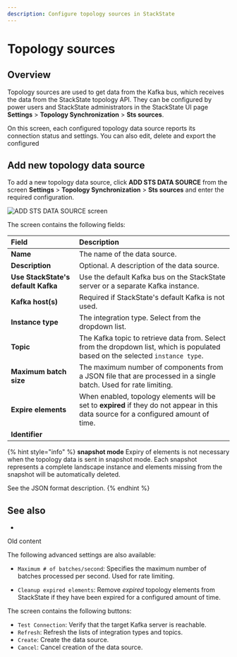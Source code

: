 ```yaml
---
description: Configure topology sources in StackState
---
```


# Topology sources

## Overview

Topology sources are used to get data from the Kafka bus, which receives the data from the StackState topology API. They can be configured by power users and StackState administrators in the StackState UI page **Settings** > **Topology Synchronization** > **Sts sources**.

On this screen, each configured topology data source reports its connection status and settings. You can also edit, delete and export the configured 

## Add new topology data source

To add a new topology data source, click **ADD STS DATA SOURCE** from the screen **Settings** > **Topology Synchronization** > **Sts sources** and enter the required configuration.

![ADD STS DATA SOURCE screen](../../.gitbook/assets/v42_add_sts_data_sources.png)

The screen contains the following fields:

| Field | Description |
| :--- | :--- |
| **Name** | The name of the data source. |
| **Description** | Optional. A description of the data source. | 
| **Use StackState's default Kafka** | Use the default Kafka bus on the StackState server or a separate Kafka instance. | 
| **Kafka host(s)** | Required if StackState's default Kafka is not used. |
| **Instance type** | The integration type. Select from the dropdown list. | 
| **Topic** | The Kafka topic to retrieve data from. Select from the dropdown list, which is populated based on the selected `instance type`. | 
| **Maximum batch size** | The maximum number of components from a JSON file that are processed in a single batch. Used for rate limiting. | 
| **Expire elements** | When enabled, topology elements will be set to **expired** if they do not appear in this data source for a configured amount of time. | 
| **Identifier** | |

{% hint style="info" %}
 **snapshot mode**
Expiry of elements is not necessary when the topology data is sent in snapshot mode. Each snapshot represents a complete landscape instance and elements missing from the snapshot will be automatically deleted. 

See the JSON format description.
{% endhint %}



## See also

- 




Old content

The following advanced settings are also available:

* `Maximum # of batches/second`: Specifies the maximum number of batches processed per second. Used for rate limiting.

* `Cleanup expired elements`: Remove _expired_ topology elements from StackState if they have been expired for a configured amount of time.


The screen contains the following buttons:

* `Test Connection`: Verify that the target Kafka server is reachable.
* `Refresh`: Refresh the lists of integration types and topics.
* `Create`: Create the data source.
* `Cancel`: Cancel creation of the data source.


